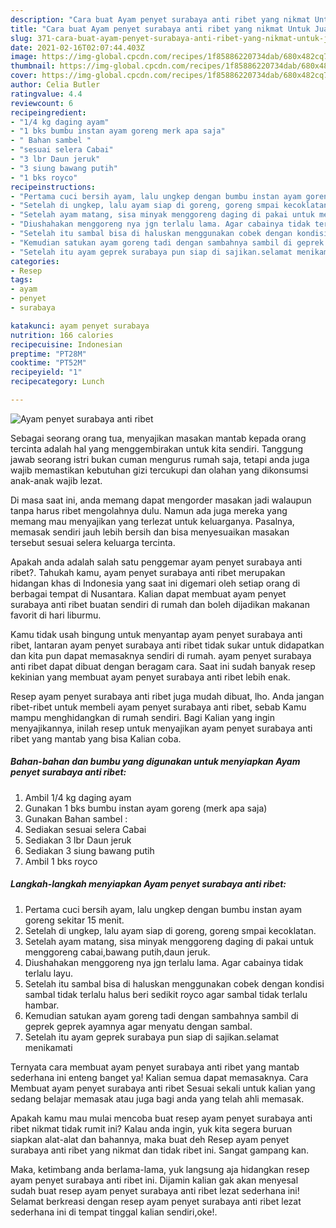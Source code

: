 ```yaml
---
description: "Cara buat Ayam penyet surabaya anti ribet yang nikmat Untuk Jualan"
title: "Cara buat Ayam penyet surabaya anti ribet yang nikmat Untuk Jualan"
slug: 371-cara-buat-ayam-penyet-surabaya-anti-ribet-yang-nikmat-untuk-jualan
date: 2021-02-16T02:07:44.403Z
image: https://img-global.cpcdn.com/recipes/1f85886220734dab/680x482cq70/ayam-penyet-surabaya-anti-ribet-foto-resep-utama.jpg
thumbnail: https://img-global.cpcdn.com/recipes/1f85886220734dab/680x482cq70/ayam-penyet-surabaya-anti-ribet-foto-resep-utama.jpg
cover: https://img-global.cpcdn.com/recipes/1f85886220734dab/680x482cq70/ayam-penyet-surabaya-anti-ribet-foto-resep-utama.jpg
author: Celia Butler
ratingvalue: 4.4
reviewcount: 6
recipeingredient:
- "1/4 kg daging ayam"
- "1 bks bumbu instan ayam goreng merk apa saja"
- " Bahan sambel "
- "sesuai selera Cabai"
- "3 lbr Daun jeruk"
- "3 siung bawang putih"
- "1 bks royco"
recipeinstructions:
- "Pertama cuci bersih ayam, lalu ungkep dengan bumbu instan ayam goreng sekitar 15 menit."
- "Setelah di ungkep, lalu ayam siap di goreng, goreng smpai kecoklatan."
- "Setelah ayam matang, sisa minyak menggoreng daging di pakai untuk menggoreng cabai,bawang putih,daun jeruk."
- "Diushahakan menggoreng nya jgn terlalu lama. Agar cabainya tidak terlalu layu."
- "Setelah itu sambal bisa di haluskan menggunakan cobek dengan kondisi sambal tidak terlalu halus beri sedikit royco agar sambal tidak terlalu hambar."
- "Kemudian satukan ayam goreng tadi dengan sambahnya sambil di geprek geprek ayamnya agar menyatu dengan sambal."
- "Setelah itu ayam geprek surabaya pun siap di sajikan.selamat menikamati"
categories:
- Resep
tags:
- ayam
- penyet
- surabaya

katakunci: ayam penyet surabaya 
nutrition: 166 calories
recipecuisine: Indonesian
preptime: "PT28M"
cooktime: "PT52M"
recipeyield: "1"
recipecategory: Lunch

---
```



![Ayam penyet surabaya anti ribet](https://img-global.cpcdn.com/recipes/1f85886220734dab/680x482cq70/ayam-penyet-surabaya-anti-ribet-foto-resep-utama.jpg)

Sebagai seorang orang tua, menyajikan masakan mantab kepada orang tercinta adalah hal yang menggembirakan untuk kita sendiri. Tanggung jawab seorang istri bukan cuman mengurus rumah saja, tetapi anda juga wajib memastikan kebutuhan gizi tercukupi dan olahan yang dikonsumsi anak-anak wajib lezat.

Di masa  saat ini, anda memang dapat mengorder masakan jadi walaupun tanpa harus ribet mengolahnya dulu. Namun ada juga mereka yang memang mau menyajikan yang terlezat untuk keluarganya. Pasalnya, memasak sendiri jauh lebih bersih dan bisa menyesuaikan masakan tersebut sesuai selera keluarga tercinta. 



Apakah anda adalah salah satu penggemar ayam penyet surabaya anti ribet?. Tahukah kamu, ayam penyet surabaya anti ribet merupakan hidangan khas di Indonesia yang saat ini digemari oleh setiap orang di berbagai tempat di Nusantara. Kalian dapat membuat ayam penyet surabaya anti ribet buatan sendiri di rumah dan boleh dijadikan makanan favorit di hari liburmu.

Kamu tidak usah bingung untuk menyantap ayam penyet surabaya anti ribet, lantaran ayam penyet surabaya anti ribet tidak sukar untuk didapatkan dan kita pun dapat memasaknya sendiri di rumah. ayam penyet surabaya anti ribet dapat dibuat dengan beragam cara. Saat ini sudah banyak resep kekinian yang membuat ayam penyet surabaya anti ribet lebih enak.

Resep ayam penyet surabaya anti ribet juga mudah dibuat, lho. Anda jangan ribet-ribet untuk membeli ayam penyet surabaya anti ribet, sebab Kamu mampu menghidangkan di rumah sendiri. Bagi Kalian yang ingin menyajikannya, inilah resep untuk menyajikan ayam penyet surabaya anti ribet yang mantab yang bisa Kalian coba.

<!--inarticleads1-->

##### Bahan-bahan dan bumbu yang digunakan untuk menyiapkan Ayam penyet surabaya anti ribet:

1. Ambil 1/4 kg daging ayam
1. Gunakan 1 bks bumbu instan ayam goreng (merk apa saja)
1. Gunakan  Bahan sambel :
1. Sediakan sesuai selera Cabai
1. Sediakan 3 lbr Daun jeruk
1. Sediakan 3 siung bawang putih
1. Ambil 1 bks royco




<!--inarticleads2-->

##### Langkah-langkah menyiapkan Ayam penyet surabaya anti ribet:

1. Pertama cuci bersih ayam, lalu ungkep dengan bumbu instan ayam goreng sekitar 15 menit.
1. Setelah di ungkep, lalu ayam siap di goreng, goreng smpai kecoklatan.
1. Setelah ayam matang, sisa minyak menggoreng daging di pakai untuk menggoreng cabai,bawang putih,daun jeruk.
1. Diushahakan menggoreng nya jgn terlalu lama. Agar cabainya tidak terlalu layu.
1. Setelah itu sambal bisa di haluskan menggunakan cobek dengan kondisi sambal tidak terlalu halus beri sedikit royco agar sambal tidak terlalu hambar.
1. Kemudian satukan ayam goreng tadi dengan sambahnya sambil di geprek geprek ayamnya agar menyatu dengan sambal.
1. Setelah itu ayam geprek surabaya pun siap di sajikan.selamat menikamati




Ternyata cara membuat ayam penyet surabaya anti ribet yang mantab sederhana ini enteng banget ya! Kalian semua dapat memasaknya. Cara Membuat ayam penyet surabaya anti ribet Sesuai sekali untuk kalian yang sedang belajar memasak atau juga bagi anda yang telah ahli memasak.

Apakah kamu mau mulai mencoba buat resep ayam penyet surabaya anti ribet nikmat tidak rumit ini? Kalau anda ingin, yuk kita segera buruan siapkan alat-alat dan bahannya, maka buat deh Resep ayam penyet surabaya anti ribet yang nikmat dan tidak ribet ini. Sangat gampang kan. 

Maka, ketimbang anda berlama-lama, yuk langsung aja hidangkan resep ayam penyet surabaya anti ribet ini. Dijamin kalian gak akan menyesal sudah buat resep ayam penyet surabaya anti ribet lezat sederhana ini! Selamat berkreasi dengan resep ayam penyet surabaya anti ribet lezat sederhana ini di tempat tinggal kalian sendiri,oke!.


